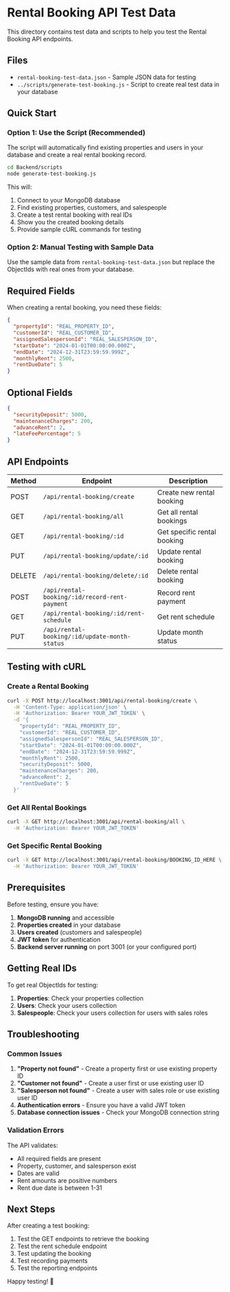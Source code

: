 # Rental Booking API Test Data

This directory contains test data and scripts to help you test the Rental Booking API endpoints.

## Files

- `rental-booking-test-data.json` - Sample JSON data for testing
- `../scripts/generate-test-booking.js` - Script to create real test data in your database

## Quick Start

### Option 1: Use the Script (Recommended)

The script will automatically find existing properties and users in your database and create a real rental booking record.

```bash
cd Backend/scripts
node generate-test-booking.js
```

This will:
1. Connect to your MongoDB database
2. Find existing properties, customers, and salespeople
3. Create a test rental booking with real IDs
4. Show you the created booking details
5. Provide sample cURL commands for testing

### Option 2: Manual Testing with Sample Data

Use the sample data from `rental-booking-test-data.json` but replace the ObjectIds with real ones from your database.

## Required Fields

When creating a rental booking, you need these fields:

```json
{
  "propertyId": "REAL_PROPERTY_ID",
  "customerId": "REAL_CUSTOMER_ID", 
  "assignedSalespersonId": "REAL_SALESPERSON_ID",
  "startDate": "2024-01-01T00:00:00.000Z",
  "endDate": "2024-12-31T23:59:59.999Z",
  "monthlyRent": 2500,
  "rentDueDate": 5
}
```

## Optional Fields

```json
{
  "securityDeposit": 5000,
  "maintenanceCharges": 200,
  "advanceRent": 2,
  "lateFeePercentage": 5
}
```

## API Endpoints

| Method | Endpoint | Description |
|--------|----------|-------------|
| POST | `/api/rental-booking/create` | Create new rental booking |
| GET | `/api/rental-booking/all` | Get all rental bookings |
| GET | `/api/rental-booking/:id` | Get specific rental booking |
| PUT | `/api/rental-booking/update/:id` | Update rental booking |
| DELETE | `/api/rental-booking/delete/:id` | Delete rental booking |
| POST | `/api/rental-booking/:id/record-rent-payment` | Record rent payment |
| GET | `/api/rental-booking/:id/rent-schedule` | Get rent schedule |
| PUT | `/api/rental-booking/:id/update-month-status` | Update month status |

## Testing with cURL

### Create a Rental Booking

```bash
curl -X POST http://localhost:3001/api/rental-booking/create \
  -H 'Content-Type: application/json' \
  -H 'Authorization: Bearer YOUR_JWT_TOKEN' \
  -d '{
    "propertyId": "REAL_PROPERTY_ID",
    "customerId": "REAL_CUSTOMER_ID",
    "assignedSalespersonId": "REAL_SALESPERSON_ID",
    "startDate": "2024-01-01T00:00:00.000Z",
    "endDate": "2024-12-31T23:59:59.999Z",
    "monthlyRent": 2500,
    "securityDeposit": 5000,
    "maintenanceCharges": 200,
    "advanceRent": 2,
    "rentDueDate": 5
  }'
```

### Get All Rental Bookings

```bash
curl -X GET http://localhost:3001/api/rental-booking/all \
  -H 'Authorization: Bearer YOUR_JWT_TOKEN'
```

### Get Specific Rental Booking

```bash
curl -X GET http://localhost:3001/api/rental-booking/BOOKING_ID_HERE \
  -H 'Authorization: Bearer YOUR_JWT_TOKEN'
```

## Prerequisites

Before testing, ensure you have:

1. **MongoDB running** and accessible
2. **Properties created** in your database
3. **Users created** (customers and salespeople)
4. **JWT token** for authentication
5. **Backend server running** on port 3001 (or your configured port)

## Getting Real IDs

To get real ObjectIds for testing:

1. **Properties**: Check your properties collection
2. **Users**: Check your users collection  
3. **Salespeople**: Check your users collection for users with sales roles

## Troubleshooting

### Common Issues

1. **"Property not found"** - Create a property first or use existing property ID
2. **"Customer not found"** - Create a user first or use existing user ID
3. **"Salesperson not found"** - Create a user with sales role or use existing user ID
4. **Authentication errors** - Ensure you have a valid JWT token
5. **Database connection issues** - Check your MongoDB connection string

### Validation Errors

The API validates:
- All required fields are present
- Property, customer, and salesperson exist
- Dates are valid
- Rent amounts are positive numbers
- Rent due date is between 1-31

## Next Steps

After creating a test booking:

1. Test the GET endpoints to retrieve the booking
2. Test the rent schedule endpoint
3. Test updating the booking
4. Test recording payments
5. Test the reporting endpoints

Happy testing! 🎉
